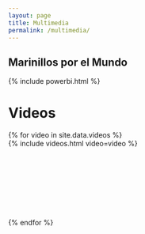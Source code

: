 ```yaml
---
layout: page
title: Multimedia
permalink: /multimedia/
---
```


## Marinillos por el Mundo

{% include powerbi.html %}

<div class="highlight">
    <h1 > Videos </h1>
    <div class="row">
        <div class="video-container">
            {% for video in site.data.videos %}
                <div class="column">
                    <div class="card" style="width: 100%; min-height: 10rem">
                        {% include videos.html video=video %}
                    </div>
                </div>
            {% endfor %}
        </div>
    </div>
</div>
